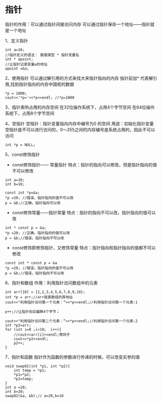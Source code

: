 # 指针
指针的作用：可以通过指针间接访问内存
可以通过指针保存一个地址——指针就是一个地址

1、定义指针
```
int a=10;
//指针定义的语法： 数据类型 * 指针变量名
int * apoint;
//让指针记录变量a的地址
apoint =&a;

```
2、使用指针
可以通过解引用的方式来找大宋指针指向的内存
指针前加* 代表解引用,找到指针指向的内存中国呢的数据
```
*p = 1000;
cout<<'*p='<<*p<<endl; //*p=1000
```
3、指针素哟占用的内存空间
在32位操作系统下，占用4个字节空间
在64位操作系统下，占用8个字节空间

4、空指针
空指针：指针变量指向内存中编号为0 的空间
用途：初始化指针变量
空指针是不可以进行访问的，0～255之间的内存编号是系统占用的，因此不可以访问
```
int *p = NULL;
```
5、const修饰指针

* const修饰指针—— 常量指针
特点：指针的指向可以修改，但是指针指向的值不可以修改

```
int a=10;
int b=10;
```
```
const int *p=&a;
*p =20; //错误，指针指向的值不可以改
p = &b;//正确，指针指向可以改
```

* const修饰常量——指针常量
特点：指针的指向不可以改，指针指向的值可以改

```
int * const p = &a;
*p =20; //正确，指针指向的值可以改
p = &b;//错误，指针指向不可以改

```

* const修饰即修饰指针，又修饰常量
特点：指针指向和指针指向的值都不可以修改

```
const int * const p = &a
*p =20; //错误，指针指向的值不可以改
p = &b;//错误，指针指向不可以改

```

6、指针和数组
作用：利用指针访问数组中的元素

```
int arr[10] = {1,2,3,4,5,6,7,8,9,10};
int *p = arr;//arr就是数组的首地址
cout<<"利用指针访问第一个元素：“<<*p<<endl;//利用指针访问第一个元素:1

p++;//让指针向后偏移4个字节；

cout<<"利用指针访问第二个元素：“<<*p<<endl;//利用指针访问第一个元素:2
int *p2=arr;
for (int i=0 ;i<10;  i++){
    //cout<<arr[i]<<endl;等同于
    cout<<*p2<<endl;
    p2++;
}
```

7、指针和函数
指针作为函数的参数进行传递的时候，可以改变实参的值

```
void swap02(int *p1, int *p2){
    int temp = *p1;
    *p1=*p2;
    *p2=temp;
} 
int a =10;
int b=20;
swap02(&a, &b);// a=20,b=10
```
